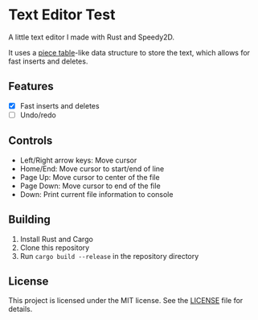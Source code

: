 # Text Editor Test

A little text editor I made with Rust and Speedy2D.

It uses a [piece table](https://en.wikipedia.org/wiki/Piece_table)-like data structure to store the text, which allows for fast inserts and deletes.

## Features

- [x] Fast inserts and deletes
- [ ] Undo/redo

## Controls

- Left/Right arrow keys: Move cursor
- Home/End: Move cursor to start/end of line
- Page Up: Move cursor to center of the file
- Page Down: Move cursor to end of the file
- Down: Print current file information to console

## Building

1. Install Rust and Cargo
2. Clone this repository
3. Run `cargo build --release` in the repository directory

## License

This project is licensed under the MIT license. See the [LICENSE](LICENSE) file for details.
